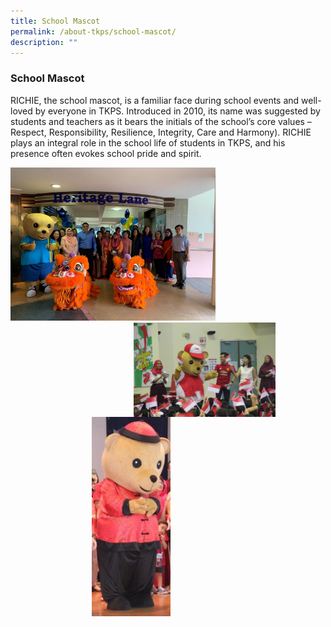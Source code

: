 ```yaml
---
title: School Mascot
permalink: /about-tkps/school-mascot/
description: ""
---
```

### **School Mascot**
RICHIE, the school mascot, is a familiar face during school events and well-loved by everyone in TKPS. Introduced in 2010, its name was suggested by students and teachers as it bears the initials of the school’s core values – Respect, Responsibility, Resilience, Integrity, Care and Harmony). RICHIE plays an integral role in the school life of students in TKPS, and his presence often evokes school pride and spirit.

<img src="/images/mascot1.jpg" style="width:65%">

<img src="/images/mascot3.png" style="width:45%;margin-right:80px;" align = "right">
<img src="/images/mascot2.png" style="width:25%;margin-left:130px;" align = "left">

<br clear="left">